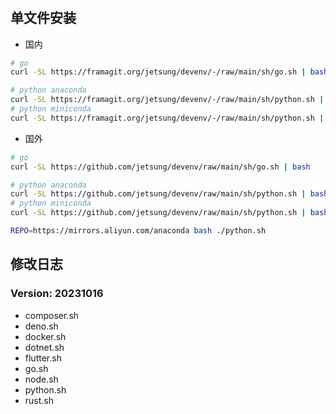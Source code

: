 #

## 单文件安装

- 国内

```bash
# go
curl -SL https://framagit.org/jetsung/devenv/-/raw/main/sh/go.sh | bash

# python anaconda
curl -SL https://framagit.org/jetsung/devenv/-/raw/main/sh/python.sh | bash
# python miniconda
curl -SL https://framagit.org/jetsung/devenv/-/raw/main/sh/python.sh | bash -s -- mini
```

- 国外

```bash
# go
curl -SL https://github.com/jetsung/devenv/raw/main/sh/go.sh | bash

# python anaconda
curl -SL https://github.com/jetsung/devenv/raw/main/sh/python.sh | bash
# python miniconda
curl -SL https://github.com/jetsung/devenv/raw/main/sh/python.sh | bash -s -- mini

REPO=https://mirrors.aliyun.com/anaconda bash ./python.sh
```

## 修改日志

### Version: 20231016

- composer.sh
- deno.sh
- docker.sh
- dotnet.sh
- flutter.sh
- go.sh
- node.sh
- python.sh
- rust.sh
